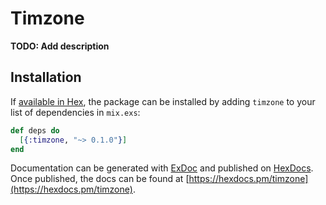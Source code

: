 # Timzone

**TODO: Add description**

## Installation

If [available in Hex](https://hex.pm/docs/publish), the package can be installed
by adding `timzone` to your list of dependencies in `mix.exs`:

```elixir
def deps do
  [{:timzone, "~> 0.1.0"}]
end
```

Documentation can be generated with [ExDoc](https://github.com/elixir-lang/ex_doc)
and published on [HexDocs](https://hexdocs.pm). Once published, the docs can
be found at [https://hexdocs.pm/timzone](https://hexdocs.pm/timzone).

